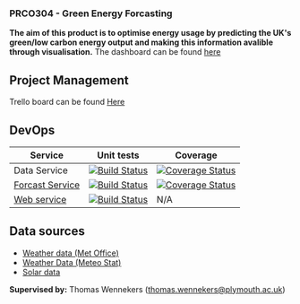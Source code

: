 ### PRCO304 - Green Energy Forcasting 

**The aim of this product is to optimise energy usage by predicting the UK's green/low carbon energy output and making this information avalible through visualisation.** The dashboard can be found [here](http://future-energy.live)

## Project Management
Trello board can be found [Here](https://trello.com/b/6xNoue4h/prco304-george-downer)

## DevOps

| Service | Unit tests | Coverage |
|--|--|--|
| Data Service | [![Build Status](https://travis-ci.com/gwdowner/DataService.svg?branch=master)](https://travis-ci.com/gwdowner/DataService) | <a href='https://coveralls.io/github/gwdowner/DataService'><img src='https://coveralls.io/repos/github/gwdowner/DataService/badge.svg' alt='Coverage Status' /></a> |
| [Forcast Service](http://forecast.api.future-energy.live/) | [![Build Status](https://travis-ci.com/gwdowner/ForecastService.svg?branch=master)](https://travis-ci.com/gwdowner/ForecastService) | [![Coverage Status](https://coveralls.io/repos/github/gwdowner/ForecastService/badge.svg?branch=master)](https://coveralls.io/github/gwdowner/ForecastService?branch=master) |
| [Web service](http://future-energy.live/) | [![Build Status](https://travis-ci.com/gwdowner/Webservice.svg?branch=master)](https://travis-ci.com/gwdowner/Webservice) | N/A |

## Data sources
* [Weather data (Met Office)](https://www.metoffice.gov.uk/)
* [Weather Data (Meteo Stat)](https://meteostat.net/)
* [Solar data](https://www.solar.sheffield.ac.uk/pvlive/api/)




**Supervised by:** Thomas Wennekers (thomas.wennekers@plymouth.ac.uk)
